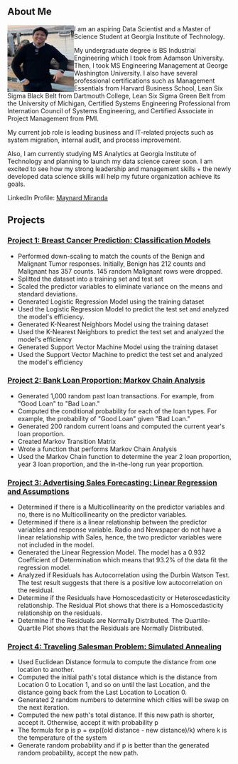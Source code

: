## About Me ##

<img align="left" width="150" height="150" src="MEBM.png">   I am an aspiring Data Scientist and a Master of Science Student at Georgia Institute of Technology. 

My undergraduate degree is BS Industrial Engineering which I took from Adamson University. Then, I took MS Engineering Management at George Washington University. I also have several professional certifications such as Management Essentials from Harvard Business School, Lean Six Sigma Black Belt from Dartmouth College, Lean Six Sigma Green Belt from the University of Michigan, Certified Systems Engineering Professional from Internation Council of Systems Engineering, and Certified Associate in Project Management from PMI.

My current job role is leading business and IT-related projects such as system migration, internal audit, and process improvement.

Also, I am currently studying MS Analytics at Georgia Institute of Technology and planning to launch my data science career soon. I am excited to see how my strong leadership and management skills + the newly developed data science skills will help my future organization achieve its goals.

LinkedIn Profile: [Maynard Miranda](https://www.linkedin.com/in/maynard-emmanuel-miranda-ab5428169/)

## Projects ##

### [Project 1: Breast Cancer Prediction: Classification Models](https://github.com/mebmiranda/Breast-Cancer-Prediction/blob/main/Breast%20Cancer%20Prediction%20(Logistic%20Regression%2C%20K-Nearest%20Neighbors%2C%20Support%20Vector%20Machine).ipynb) ###
* Performed down-scaling to match the counts of the Benign and Malignant Tumor responses. Initially, Benign has 212 counts and Malignant has 357 counts. 145 random Malignant rows were dropped. 
* Splitted the dataset into a training set and test set
* Scaled the predictor variables to eliminate variance on the means and standard deviations.
* Generated Logistic Regression Model using the training dataset
* Used the Logistic Regression Model to predict the test set and analyzed the model's efficiency.
* Generated K-Nearest Neighbors Model using the training dataset
* Used the K-Nearest Neighbors to predict the test set and analyzed the model's efficiency
* Generated Support Vector Machine Model using the training dataset
* Used the Support Vector Machine to predict the test set and analyzed the model's efficiency

### [Project 2: Bank Loan Proportion: Markov Chain Analysis](https://github.com/mebmiranda/Bank-Loan-Portfolio/blob/main/Bank%20Loan%20Portfolio%20Markov%20Analysis.ipynb) ###
* Generated 1,000 random past loan transactions. For example, from "Good Loan" to "Bad Loan."
* Computed the conditional probability for each of the loan types. For example, the probability of "Good Loan" given "Bad Loan."
* Generated 200 random current loans and computed the current year's loan proportion.
* Created Markov Transition Matrix
* Wrote a function that performs Markov Chain Analysis
* Used the Markov Chain function to determine the year 2 loan proportion, year 3 loan proportion, and the in-the-long run year proportion.

### [Project 3: Advertising Sales Forecasting: Linear Regression and Assumptions](https://github.com/mebmiranda/Linear-Regression-and-Assumptions/blob/main/Advertising%20Dataset%20(Linear%20Regression%20and%20Assumptions).ipynb) ###
* Determined if there is a Multicollinearity on the predictor variables and no, there is no Multicollinearity on the predictor variables. 
* Determined if there is a linear relationship between the predictor variables and response variable. Radio and Newspaper do not have a linear relationship with Sales, hence, the two predictor variables were not included in the model.
* Generated the Linear Regression Model. The model has a 0.932 Coefficient of Determination which means that 93.2% of the data fit the regression model.
* Analyzed if Residuals has Autocorrelation using the Durbin Watson Test. The test result suggests that there is a positive low autocorrelation on the residual.
* Determine if the Residuals have Homoscedasticity or Heteroscedasticity relationship. The Residual Plot shows that there is a Homoscedasticity relationship on the residuals.
* Determine if the Residuals are Normally Distributed. The Quartile-Quartile Plot shows that the Residuals are Normally Distributed.

### [Project 4: Traveling Salesman Problem: Simulated Annealing](https://github.com/mebmiranda/Traveling-Salesman-Problem/blob/main/Traveling%20Salesperson%20Problem%20-%20Simulated%20Annealing%20.ipynb) ###
* Used Euclidean Distance formula to compute the distance from one location to another.
* Computed the initial path's total distance which is the distance from Location 0 to Location 1, and so on until the last Location, and the distance going back from the Last Location to Location 0.
* Generated 2 random numbers to determine which cities will be swap on the next iteration. 
* Computed the new path's total distance. If this new path is shorter, accept it. Otherwise, accept it with probability p
* The formula for p is p = exp((old distance - new distance)/k) where k is the temperature of the system
* Generate random probability and if p is better than the generated random probability, accept the new path.

